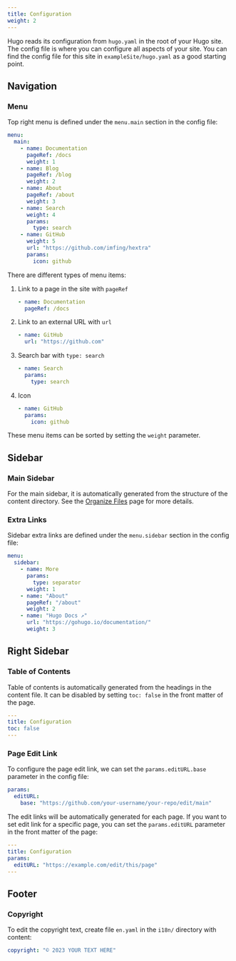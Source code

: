```yaml
---
title: Configuration
weight: 2
---
```


Hugo reads its configuration from `hugo.yaml` in the root of your Hugo site.
The config file is where you can configure all aspects of your site.
You can find the config file for this site in `exampleSite/hugo.yaml` as a good starting point.

<!--more-->

## Navigation

### Menu

Top right menu is defined under the `menu.main` section in the config file:

```yaml {filename="hugo.yaml"}
menu:
  main:
    - name: Documentation
      pageRef: /docs
      weight: 1
    - name: Blog
      pageRef: /blog
      weight: 2
    - name: About
      pageRef: /about
      weight: 3
    - name: Search
      weight: 4
      params:
        type: search
    - name: GitHub
      weight: 5
      url: "https://github.com/imfing/hextra"
      params:
        icon: github
```

There are different types of menu items:

1. Link to a page in the site with `pageRef`
    ```yaml
    - name: Documentation
      pageRef: /docs
    ```
2. Link to an external URL with `url`
    ```yaml
    - name: GitHub
      url: "https://github.com"
    ```
3. Search bar with `type: search`
    ```yaml
    - name: Search
      params:
        type: search
    ```
4. Icon
    ```yaml
    - name: GitHub
      params:
        icon: github
    ```

These menu items can be sorted by setting the `weight` parameter.

## Sidebar

### Main Sidebar

For the main sidebar, it is automatically generated from the structure of the content directory.
See the [Organize Files](/docs/guide/organize-files) page for more details.

### Extra Links

Sidebar extra links are defined under the `menu.sidebar` section in the config file:

```yaml {filename="hugo.yaml"}
menu:
  sidebar:
    - name: More
      params:
        type: separator
      weight: 1
    - name: "About"
      pageRef: "/about"
      weight: 2
    - name: "Hugo Docs ↗"
      url: "https://gohugo.io/documentation/"
      weight: 3
```

## Right Sidebar

### Table of Contents

Table of contents is automatically generated from the headings in the content file. It can be disabled by setting `toc: false` in the front matter of the page.

```yaml {filename="content/docs/guide/configuration.md"}
---
title: Configuration
toc: false
---
```

### Page Edit Link

To configure the page edit link, we can set the `params.editURL.base` parameter in the config file:

```yaml {filename="hugo.yaml"}
params:
  editURL:
    base: "https://github.com/your-username/your-repo/edit/main"
```

The edit links will be automatically generated for each page.
If you want to set edit link for a specific page, you can set the `params.editURL` parameter in the front matter of the page:

```yaml {filename="content/docs/guide/configuration.md"}
---
title: Configuration
params:
  editURL: "https://example.com/edit/this/page"
---
```

## Footer

### Copyright

To edit the copyright text, create file `en.yaml` in the `i18n/` directory with content:

```yaml {filename="i18n/en.yaml"}
copyright: "© 2023 YOUR TEXT HERE"
```

